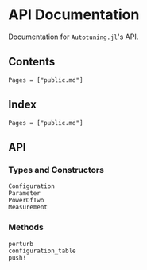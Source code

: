 # API Documentation

Documentation for `Autotuning.jl`'s API.

## Contents

```@contents
Pages = ["public.md"]
```

## Index

```@index
Pages = ["public.md"]
```

## API

### Types and Constructors

```@docs
Configuration
Parameter
PowerOfTwo
Measurement
```

### Methods

```@docs
perturb
configuration_table
push!
```
